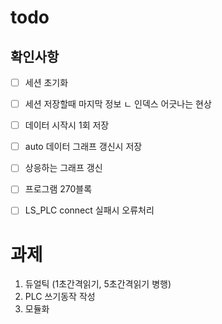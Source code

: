 # todo


## 확인사항

- [ ] 세션 초기화
- [ ] 세션 저장할때 마지막 정보
    ㄴ 인덱스 어긋나는 현상
- [ ] 데이터 시작시 1회 저장
- [ ] auto 데이터 그래프 갱신시 저장
- [ ] 상응하는 그래프 갱신
- [ ] 프로그램 270블록
- [ ] LS_PLC connect 실패시 오류처리
 

# 과제 

1. 듀얼틱 (1초간격읽기, 5초간격읽기 병행)
3. PLC 쓰기동작 작성
4. 모듈화